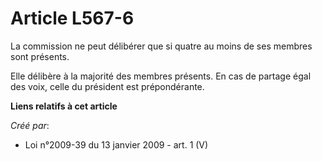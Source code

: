 # Article L567-6

La commission ne peut délibérer que si quatre au moins de ses membres sont présents. 

Elle délibère à la majorité des membres présents. En cas de partage égal des voix, celle du président est prépondérante.

**Liens relatifs à cet article**

_Créé par_:

  - Loi n°2009-39 du 13 janvier 2009 - art. 1 (V)
